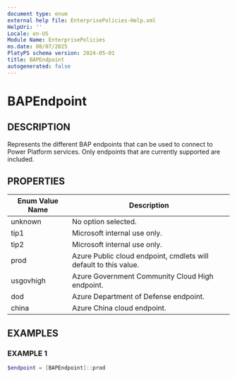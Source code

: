 ```yaml
---
document type: enum
external help file: EnterprisePolicies-Help.xml
HelpUri: ''
Locale: en-US
Module Name: EnterprisePolicies
ms.date: 08/07/2025
PlatyPS schema version: 2024-05-01
title: BAPEndpoint
autogenerated: false
---
```


# BAPEndpoint

## DESCRIPTION

Represents the different BAP endpoints that can be used to connect to Power Platform services. Only endpoints that are currently supported are included.

## PROPERTIES

| Enum Value Name | Description |
|-----------------|-------------|
| unknown | No option selected. |
| tip1 | Microsoft internal use only. |
| tip2 | Microsoft internal use only. |
| prod | Azure Public cloud endpoint, cmdlets will default to this value. |
| usgovhigh | Azure Government Community Cloud High endpoint. |
| dod | Azure Department of Defense endpoint. |
| china | Azure China cloud endpoint. |

## EXAMPLES

### EXAMPLE 1

```powershell
$endpoint = [BAPEndpoint]::prod
```
